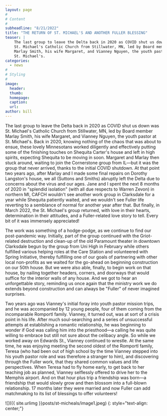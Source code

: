 ```yaml
---
layout: page
#
# Content
#
subheadline: "8/21/2022"
title: "THE RETURN OF ST. MICHAEL'S AND ANOTHER FULLER BLESSING"
teaser: |
    The last group to leave the Delta back in 2020 as COVID shut us down was
    St. Michael's Catholic Church from Stillwater, MN, led by Board member
    Marlay Smith, his wife Margaret, and Vianney Nguyen, the youth pastor at
    St. Michael's.
categories:
  - news
#
# Styling
#
image:
  header:
  thumb:
  homepage:
  caption:
  url:
author: bill
---
```

The last group to leave the Delta back in 2020 as COVID shut us down was
St. Michael's Catholic Church from Stillwater, MN, led by Board member
Marlay Smith, his wife Margaret, and Vianney Nguyen, the youth pastor at
St. Michael's.  Back in 2020, knowing nothing of the chaos that was about
to ensue, these lovely Minnesotans worked diligently and effectively putting
some of the finishing touches on Shequita Carter's house and left in high
spirits, expecting Shequita to be moving in soon. Margaret and Marlay then
stuck around, waiting to join the Cornerstone group from IL—but it was
the group that never arrived, thanks to the initial COVID shutdown. At that
point two years ago, after Marlay and I made some final repairs on Dorothy
Langston's house, we all (Suttons and Smiths) abruptly left the Delta due
to concerns about the virus and our ages. Jane and I spent the next 8 months
of 2020 in "splendid isolation" (with all due respects to Warren Zevon)
in northern MI, CAFCH wouldn't see another work group in Clarksdale for
a year while Shequita patiently waited, and we wouldn't see Fuller life
reverting to a semblance of normal for another year after that. But finally,
in March 2022, the St. Michael's group returned, with love in their hearts,
determination in their attitudes, and a Fuller-related love story to tell.
Every bit of it was immensely appreciated!

The work was something of a hodge-podge, as we continue to find our
post-pandemic way. Initially, part of the group continued with the
Griot-related destruction and clean-up of the old Paramount theater in
downtown Clarksdale begun by the group from Uni High in February while others
fulfilled various helping roles at the Care Station and volunteered with Spring
Initiative, thereby fulfilling one of our goals of partnering with other
local non-profits as we waited for the go-ahead on beginning construction
on our 50th house. But we were also able, finally, to begin work on that
house, by nailing together headers, corners, and doorways that would suffice
for the interior walls of any house. And we got to hear an unforgettable
story, reminding us once again that the ministry work we do extends beyond
construction and can always be "Fuller" of never imagined surprises.

Two years ago was Vianney's initial foray into youth pastor mission trips,
and he was accompanied by 12 young people, four of them coming from the
incomparable  Romportl family. Vianney, it turned out, was at sort of a crisis
point in his life. After much soul-searching and a series of unsuccessful
attempts at establishing a romantic relationship, he was beginning to wonder
if God was calling him into the priesthood—a calling he was quite willing
to embrace but still not sure about the celibacy angle. So while we worked
away on Edwards St., Vianney continued to wrestle. At the same time, he was
enjoying meeting the second oldest of the Romportl family, Teresa (who had
been out of high school by the time Vianney stepped into his youth pastor role
and was therefore a stranger to him), and discovering through the Fuller work,
that they shared common values and life perspectives. When Teresa had to fly
home early, to get back to her teaching job as planned, Vianney selflessly
offered to drive her to the Memphis airport. And on that hour plus trip a
friendship was born—a friendship that would slowly grow and then blossom
into a full-blown relationship. 17 months later they were married and now
Fuller can add matchmaking to its list of blessings to offer volunteers!

![]({{ site.urlimg }}posts/st-micheals/image1.jpeg)
{: style="text-align: center;"}
